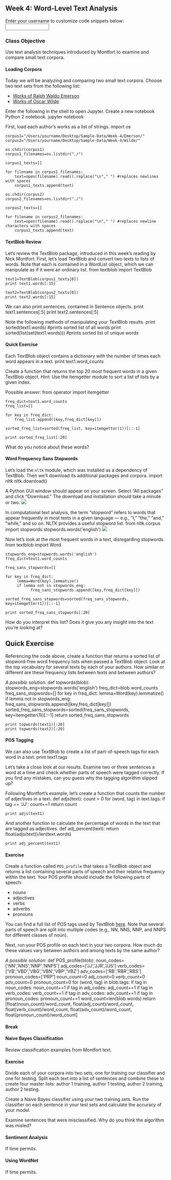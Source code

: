 ## Week 4: Word-Level Text Analysis
<script  language="Javascript" type="text/javascript">
//cribbed from http://www.randomsnippets.com/2008/03/07/how-to-find-and-replace-text-dynamically-via-javascript/
var haystackText = "";
function findMyText(username) {
     var generic='/yourname/'
     username='/'+username+'/'
     if (haystackText.length == 0) {
          haystackText = document.getElementById("replace").innerHTML;
     }
     var match = new RegExp(generic, "ig");      
     var replaced = haystackText.replace(match, username);
     document.getElementById("replace").innerHTML = replaced;
}      

</script>
<p>Enter your username to customize code snippets below: &nbsp;<input id="username" name="username" type="text" size=14 onKeyUp="findMyText(document.getElementById('username').value);"></p>

<div id="replace">

### Class Objective
Use text analysis techniques introduced by Montfort to examine and compare small text corpora.

#### Loading Corpora
Today we will be analyzing and comparing two small text corpora. Choose two text sets from the following list:
- [Works of Ralph Waldo Emerson](http://www.stephenmclaughlin.net/pcda/sample-data/week-4/Emerson.zip)
- [Works of Oscar Wilde](http://www.stephenmclaughlin.net/pcda/sample-data/week-4/Wilde.zip)

Enter the following in the shell to open Jupyter. Create a new notebook Python 2 notebook.
	jupyter notebook

First, load each author’s works as a list of strings.
	import os
	
	corpus1="/Users/yourname/Desktop/Sample-Data/Week-4/Emerson/"
	corpus2="/Users/yourname/Desktop/Sample-Data/Week-4/Wilde/"
	
	os.chdir(corpus1)
	corpus1_filenames=os.listdir("./")
	
	corpus1_texts=[]
	
	for filename in corpus1_filenames:
	    text=open(filename).read().replace("\n"," ") #replaces newlines with spaces
	    corpus1_texts.append(text)
	
	os.chdir(corpus2)
	corpus2_filenames=os.listdir("./")
	
	corpus2_texts=[]
	
	for filename in corpus2_filenames:
	    text=open(filename).read().replace("\n"," ") #replaces newline characters with spaces
	    corpus2_texts.append(text)

#### TextBlob Review
Let’s review the TextBlob package, introduced in this week’s reading by Nick Montfort. First, let’s load TextBlob and convert two texts to lists of words. Note that each is contained in a WordList object, which we can manipulate as if it were an ordinary list.
	from textblob import TextBlob
	
	text1=TextBlob(corpus1_texts[0])
	print text1.words[:15]
	
	text2=TextBlob(corpus2_texts[0])
	print text2.words[:15]

We can also print sentences, contained in Sentence objects.
	print text1.sentences[:5]
	print text2.sentences[:5]

Note the following methods of manipulating your TextBlob results.
	print sorted(text1.words) #prints sorted list of all words
	print sorted(list(set(text1.words))) #prints sorted list of unique words



#### Quick Exercise
Each TextBlob object contains a dictionary with the number of times each word appears in a text. 
	print text1.word_counts

Create a function that returns the top 20 most frequent words in a given TextBlob object. Hint: Use the itemgetter module to sort a list of lists by a given index.

Possible answer:
	from operator import itemgetter
	
	freq_dict=text1.word_counts
	freq_list=[]
	
	for key in freq_dict:
	    freq_list.append([key,freq_dict[key]])
	
	sorted_freq_list=sorted(freq_list, key=itemgetter(1))[::-1]
	
	print sorted_freq_list[:20]

What do you notice about these words?

#### Word Frequency Sans Stopwords
Let’s load the `nltk` module, which was installed as a dependency of TextBlob. Then we’ll download its additional packages and corpora.
	import nltk
	nltk.download()

A Python GUI window should appear on your screen. Select “All packages” and click “Download.” The download and installation should take a minute or two.
![](DraggedImage.png)

In computational text analysis, the term “stopword” refers to words that appear frequently in most texts in a given language — e.g., “I,” “the,” “and,” “while,” and so on. NLTK provides a useful stopword list.
	from nltk.corpus import stopwords
	stopwords.words('english')
![](DraggedImage-1.png)


Now let’s look at the most frequent words in a text, disregarding stopwords.
	from textblob import Word
	
	stopwords_eng=stopwords.words('english')
	freq_dict=text1.word_counts
	
	freq_sans_stopwords=[]
	
	for key in freq_dict:
	     lemma=Word(key).lemmatize()
	     if lemma not in stopwords_eng:
	           freq_sans_stopwords.append([key,freq_dict[key]])
	
	sorted_freq_sans_stopwords=sorted(freq_sans_stopwords, key=itemgetter(1))[::-1]
	
	print sorted_freq_sans_stopwords[:20]

How do you interpret this list? Does it give you any insight into the text you’re looking at?


## Quick Exercise
Referencing the code above, create a function that returns a sorted list of stopword-free word frequency lists when passed a TextBlob object. Look at the top vocabulary for several texts by each of your authors. How similar or different are these frequency lists between texts and between authors?

_A possible solution:_
	def topwords(blob):
	    stopwords_eng=stopwords.words('english')
	    freq_dict=blob.word_counts
	    freq_sans_stopwords=[]
	    for key in freq_dict:
	        lemma=Word(key).lemmatize()
	        if lemma not in stopwords_eng:
	            freq_sans_stopwords.append([key,freq_dict[key]])
	    sorted_freq_sans_stopwords=sorted(freq_sans_stopwords, key=itemgetter(1))[::-1]
	    return sorted_freq_sans_stopwords
	
	print topwords(text1)[:20]
	print topwords(text2)[:20]

#### POS Tagging
We can also use TextBlob to create a list of part-of-speech tags for each word in a text.
	print text1.tags

Let’s take a close look at our results. Examine two or three sentences a word at a time and check whether parts of speech were tagged correctly. If you find any mistakes, can you guess why the tagging algorithm slipped up?

Following Montfort’s example, let’s create a function that counts the number of adjectives in a text.
	def adjs(text):
	    count = 0
	    for (word, tag) in text.tags:
	        if tag == 'JJ':
	            count+=1
	    return count
	
	print adjs(text1)

And another function to calculate the percentage of words in the text that are tagged as adjectives.
	def adj_percent(text):
	    return float(adjs(text))/len(text.words)
	
	print adj_percent(text1)

#### Exercise
Create a function called `POS_profile` that takes a TextBlob object and returns a list containing several parts of speech and their relative frequency within the text. Your POS profile should include the following parts of speech:
- nouns
- adjectives
- verbs
- adverbs
- pronouns

You can find a full list of POS tags used by TextBlob [here](https://www.ling.upenn.edu/courses/Fall_2003/ling001/penn_treebank_pos.html). Note that several parts of speech are split into multiple codes (e.g., NN, NNS, NNP, and NNPS for different classes of noun).

Next, run your POS profile on each text in your two corpora. How much do these values vary between authors and among texts by the same author?

_A possible solution:_
	def POS_profile(blob):
	    noun_codes=['NN','NNS','NNP','NNPS']
	    adj_codes=['JJ','JJR','JJS']
	    verb_codes=['VB','VBD','VBG','VBN','VBP','VBZ']
	    adv_codes=['RB','RBR','RBS']
	    pronoun_codes=['PRP']
	    noun_count=0
	    adj_count=0
	    verb_count=0
	    adv_count=0
	    pronoun_count=0
	    for (word, tag) in blob.tags:
	        if tag in noun_codes: noun_count+=1
	        if tag in adj_codes: adj_count+=1
	        if tag in verb_codes: verb_count+=1
	        if tag in adv_codes: adv_count+=1
	        if tag in pronoun_codes: pronoun_count+=1
	    word_count=len(blob.words)
	    return [float(noun_count)/word_count, float(adj_count)/word_count, float(verb_count)/word_count, float(adv_count)/word_count, float(pronoun_count)/word_count]

#### Break

#### Naive Bayes Classification
Review classification examples from Montfort text.

#### Exercise
Divide each of your corpora into two sets, one for training our classifier and one for testing. Split each text into a list of sentences and combine these to create four master lists: author 1 training, author 1 testing, author 2 training, author 2 testing.

Create a Naive Bayes classifier using your two training sets. Run the classifier on each sentence in your test sets and calculate the accuracy of your model.

Examine sentences that were misclassified. Why do you think the algorithm was misled?

#### Sentiment Analysis
If time permits.

#### Using WordNet
If time permits.








